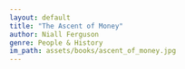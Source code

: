 ```yaml
---
layout: default
title: "The Ascent of Money"
author: Niall Ferguson
genre: People & History
im_path: assets/books/ascent_of_money.jpg
---
```


